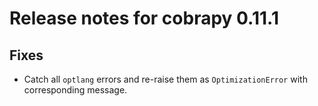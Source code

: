 # Release notes for cobrapy 0.11.1

## Fixes

* Catch all `optlang` errors and re-raise them as `OptimizationError` with
  corresponding message.
